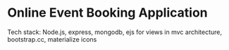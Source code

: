 # Online Event Booking Application
Tech stack: Node.js, express, mongodb, ejs for views in mvc architecture, bootstrap.cc, materialize icons